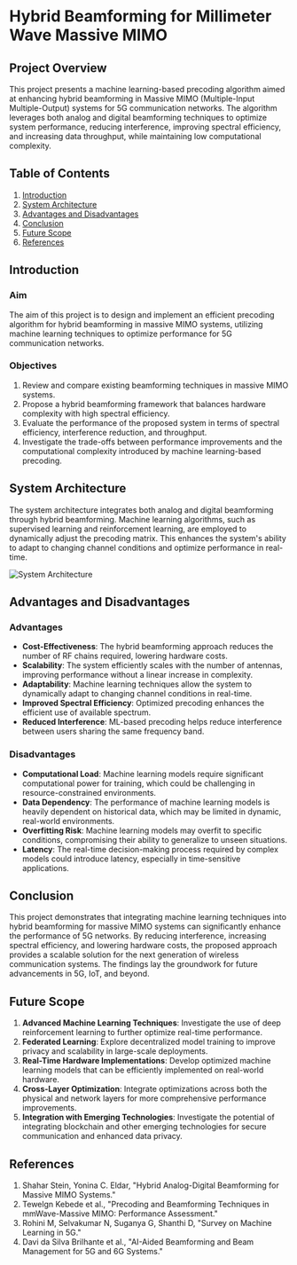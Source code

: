 # Hybrid Beamforming for Millimeter Wave Massive MIMO

## Project Overview

This project presents a machine learning-based precoding algorithm aimed at enhancing hybrid beamforming in Massive MIMO (Multiple-Input Multiple-Output) systems for 5G communication networks. The algorithm leverages both analog and digital beamforming techniques to optimize system performance, reducing interference, improving spectral efficiency, and increasing data throughput, while maintaining low computational complexity.

## Table of Contents
1. [Introduction](#introduction)
2. [System Architecture](#system-architecture)
3. [Advantages and Disadvantages](#advantages-and-disadvantages)
4. [Conclusion](#conclusion)
5. [Future Scope](#future-scope)
6. [References](#references)

## Introduction

### Aim
The aim of this project is to design and implement an efficient precoding algorithm for hybrid beamforming in massive MIMO systems, utilizing machine learning techniques to optimize performance for 5G communication networks.

### Objectives
1. Review and compare existing beamforming techniques in massive MIMO systems.
2. Propose a hybrid beamforming framework that balances hardware complexity with high spectral efficiency.
3. Evaluate the performance of the proposed system in terms of spectral efficiency, interference reduction, and throughput.
4. Investigate the trade-offs between performance improvements and the computational complexity introduced by machine learning-based precoding.

## System Architecture

The system architecture integrates both analog and digital beamforming through hybrid beamforming. Machine learning algorithms, such as supervised learning and reinforcement learning, are employed to dynamically adjust the precoding matrix. This enhances the system's ability to adapt to changing channel conditions and optimize performance in real-time.

![System Architecture](image)  

## Advantages and Disadvantages

### Advantages
- **Cost-Effectiveness**: The hybrid beamforming approach reduces the number of RF chains required, lowering hardware costs.
- **Scalability**: The system efficiently scales with the number of antennas, improving performance without a linear increase in complexity.
- **Adaptability**: Machine learning techniques allow the system to dynamically adapt to changing channel conditions in real-time.
- **Improved Spectral Efficiency**: Optimized precoding enhances the efficient use of available spectrum.
- **Reduced Interference**: ML-based precoding helps reduce interference between users sharing the same frequency band.

### Disadvantages
- **Computational Load**: Machine learning models require significant computational power for training, which could be challenging in resource-constrained environments.
- **Data Dependency**: The performance of machine learning models is heavily dependent on historical data, which may be limited in dynamic, real-world environments.
- **Overfitting Risk**: Machine learning models may overfit to specific conditions, compromising their ability to generalize to unseen situations.
- **Latency**: The real-time decision-making process required by complex models could introduce latency, especially in time-sensitive applications.

## Conclusion

This project demonstrates that integrating machine learning techniques into hybrid beamforming for massive MIMO systems can significantly enhance the performance of 5G networks. By reducing interference, increasing spectral efficiency, and lowering hardware costs, the proposed approach provides a scalable solution for the next generation of wireless communication systems. The findings lay the groundwork for future advancements in 5G, IoT, and beyond.

## Future Scope

1. **Advanced Machine Learning Techniques**: Investigate the use of deep reinforcement learning to further optimize real-time performance.
2. **Federated Learning**: Explore decentralized model training to improve privacy and scalability in large-scale deployments.
3. **Real-Time Hardware Implementations**: Develop optimized machine learning models that can be efficiently implemented on real-world hardware.
4. **Cross-Layer Optimization**: Integrate optimizations across both the physical and network layers for more comprehensive performance improvements.
5. **Integration with Emerging Technologies**: Investigate the potential of integrating blockchain and other emerging technologies for secure communication and enhanced data privacy.

## References
1. Shahar Stein, Yonina C. Eldar, "Hybrid Analog-Digital Beamforming for Massive MIMO Systems."
2. Tewelgn Kebede et al., "Precoding and Beamforming Techniques in mmWave-Massive MIMO: Performance Assessment."
3. Rohini M, Selvakumar N, Suganya G, Shanthi D, "Survey on Machine Learning in 5G."
4. Davi da Silva Brilhante et al., "AI-Aided Beamforming and Beam Management for 5G and 6G Systems."
